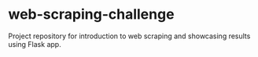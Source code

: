 # web-scraping-challenge
Project repository for introduction to web scraping and showcasing results using Flask app.
